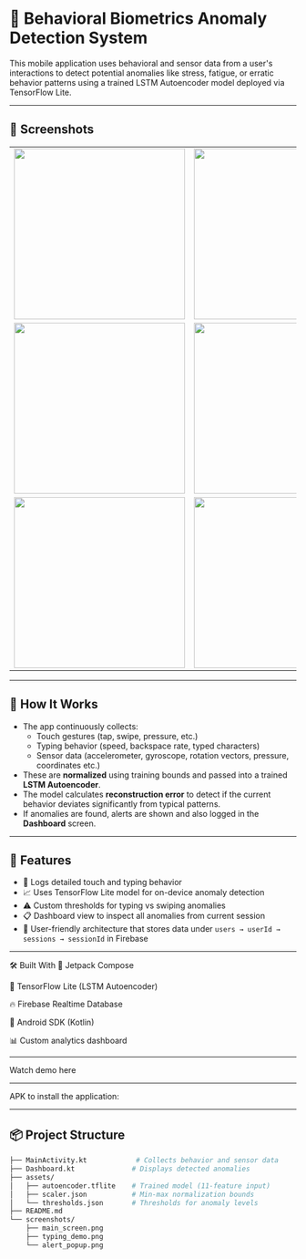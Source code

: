# 🧠 Behavioral Biometrics Anomaly Detection System

This mobile application uses behavioral and sensor data from a user's interactions to detect potential anomalies like stress, fatigue, or erratic behavior patterns using a trained LSTM Autoencoder model deployed via TensorFlow Lite.

---

## 📱 Screenshots

<table>
  <tr>
    <td>
      <img src="https://github.com/user-attachments/assets/34918d45-db6e-4bbe-a24a-edb1dae83b59" width="300"/>
    </td>
    <td>
      <img src="https://github.com/user-attachments/assets/35fbff89-76c3-4bd8-a087-481f0084d29d" width="300"/>
    </td>
  </tr>
  <tr>
    <td>
      <img src="https://github.com/user-attachments/assets/f25de134-0a12-444d-ba08-cdad35601ebe" width="300"/>
    </td>
    <td>
      <img src="https://github.com/user-attachments/assets/1160b72a-4898-4d73-b3c2-67d4ae240c0e" width="300"/>
    </td>
  </tr>
  <tr>
    <td>
      <img src="https://github.com/user-attachments/assets/07278b53-4b90-4d52-926d-8fc01ce326bb" width="300"/>
    </td>
    <td>
      <img src="https://github.com/user-attachments/assets/c6fd6521-32c5-4393-9076-2e8f54f42cfe" width="300"/>
    </td>
  </tr>
</table>


---

## 🧠 How It Works

- The app continuously collects:
  - Touch gestures (tap, swipe, pressure, etc.)
  - Typing behavior (speed, backspace rate, typed characters)
  - Sensor data (accelerometer, gyroscope, rotation vectors, pressure, coordinates etc.)
- These are **normalized** using training bounds and passed into a trained **LSTM Autoencoder**.
- The model calculates **reconstruction error** to detect if the current behavior deviates significantly from typical patterns.
- If anomalies are found, alerts are shown and also logged in the **Dashboard** screen.

---

## 🚀 Features

- 📲 Logs detailed touch and typing behavior
- 📈 Uses TensorFlow Lite model for on-device anomaly detection
- ⚠️ Custom thresholds for typing vs swiping anomalies
- 📋 Dashboard view to inspect all anomalies from current session
- 🔐 User-friendly architecture that stores data under `users → userId → sessions → sessionId` in Firebase

---


🛠️ Built With
🧩 Jetpack Compose

🧠 TensorFlow Lite (LSTM Autoencoder)

🔥 Firebase Realtime Database

📱 Android SDK (Kotlin)

📊 Custom analytics dashboard

---
Watch demo here

---
APK to install the application:

---
## 📦 Project Structure

```bash
├── MainActivity.kt            # Collects behavior and sensor data
├── Dashboard.kt              # Displays detected anomalies
├── assets/
│   ├── autoencoder.tflite    # Trained model (11-feature input)
│   ├── scaler.json           # Min-max normalization bounds
│   └── thresholds.json       # Thresholds for anomaly levels
├── README.md
└── screenshots/
    ├── main_screen.png
    ├── typing_demo.png
    └── alert_popup.png

